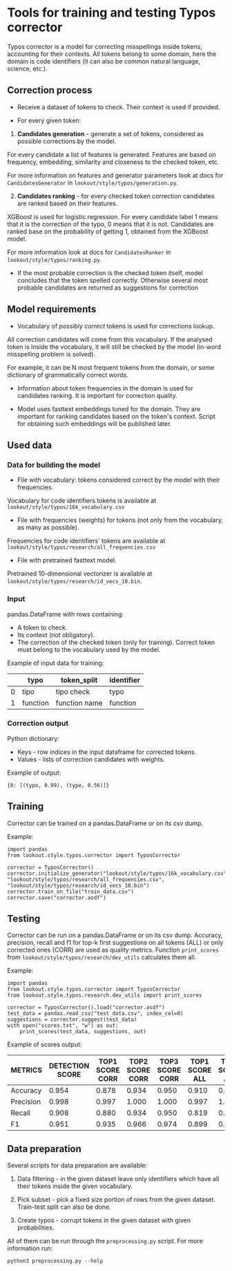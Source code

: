 # Tools for training and testing Typos corrector

Typos corrector is a model for correcting misspellings inside tokens, accounting for their contexts.
All tokens belong to some domain, here the domain is code identifiers (it can also be common natural language, science, etc.).

## Correction process

- Receive a dataset of tokens to check. Their context is used if provided.

- For every given token:

1. **Candidates generation** - generate a set of tokens, considered as possible corrections by the model.

For every candidate a list of features is generated. Features are based on frequency, embedding, similarity and closeness to the
checked token, etc.

For more information on features and generator parameters look at docs for `CandidatesGenerator` in `lookout/style/typos/generation.py`.

2. **Candidates ranking** - for every checked token correction candidates are ranked based on their features.

XGBoost is used for logistic regression. For every candidate label 1 means that it is the correction of the typo, 0 means that it is not.
Candidates are ranked base on the probability of getting 1, obtained from the XGBoost model.

For more information look at docs for `CandidatesRanker` in `lookout/style/typos/ranking.py`.

- If the most probable correction is the checked token itself, model concludes that the token spelled correctly.
Otherwise several most probable candidates are returned as suggestions for correction

## Model requirements

- Vocabulary of *possibly correct* tokens is used for corrections lookup.

All correction candidates will come from this vocabulary. If the analysed token is inside the vocabulary,
it will still be checked by the model (in-word misspelling problem is solved).

For example, it can be N most frequent tokens from the domain, or some dictionary of grammatically correct words.

- Information about token frequencies in the domain is used for candidates ranking. It is important for correction quality.

- Model uses fasttext embeddings tuned for the domain. They are important for ranking candidates based on the token's context.
Script for obtaining such embeddings will be published later.

## Used data

### Data for building the model

- File with vocabulary: tokens considered correct by the model with their frequencies.

Vocabulary for code identifiers tokens is available at
`lookout/style/typos/16k_vocabulary.csv`

- File with frequencies (weights) for tokens (not only from the vocabulary, as many as possible).

Frequencies for code identifiers' tokens are available at
`lookout/style/typos/research/all_frequencies.csv`

- File with pretrained fasttext model.

Pretrained 10-dimensional vectorizer is available at
`lookout/style/typos/research/id_vecs_10.bin`.

### Input

pandas.DataFrame with rows containing:
- A token to check.
- Its context (not obligatory).
- The correction of the checked token (only for training). Correct token must belong to the vocabulary used by the model.

Example of input data for training:

| |typo | token_split | identifier|
|---|----|-------------|-----------|
|0 | tipo | tipo check | typo |
|1 | function | function name | function |

### Correction output

Python dictionary:

- Keys - row indices in the input dataframe for corrected tokens.
- Values - lists of correction candidates with weights.

Example of output:

```
{0: [(typo, 0.99), (type, 0.56)]}
```

## Training

Corrector can be trained on a pandas.DataFrame or on its csv dump. 

Example:

```
import pandas
from lookout.style.typos.corrector import TyposCorrector

corrector = TyposCorrector()
corrector.initialize_generator("lookout/style/typos/16k_vocabulary.csv", "lookout/style/typos/research/all_frequencies.csv",
"lookout/style/typos/research/id_vecs_10.bin")
corrector.train_on_file("train_data.csv")
corrector.save("corrector.asdf")
```

## Testing

Corrector can be run on a pandas.DataFrame or on its csv dump. Accuracy, precision, recall and f1 for top-k first suggestions on all tokens (ALL) or only corrected ones (CORR) are used as quality metrics. Function `print_scores` from `lookout/style/typos/research/dev_utils` calculates them all.

Example:

```
import pandas
from lookout.style.typos.corrector import TyposCorrector
from lookout.style.typos.research.dev_utils import print_scores

corrector = TyposCorrector().load("corrector.asdf")
test_data = pandas.read_csv("test_data.csv", index_col=0)
suggestions = corrector.suggest(test_data)
with open("scores.txt", "w") as out:
    print_scores(test_data, suggestions, out)
```

Example of scores output:

METRICS        |DETECTION SCORE|TOP1 SCORE CORR|TOP2 SCORE CORR|TOP3 SCORE CORR|TOP1 SCORE ALL |TOP2 SCORE ALL |TOP3 SCORE ALL 
---------------|---------------|---------------|---------------|---------------|---------------|---------------|---------------
Accuracy       |         0.954 |         0.878 |         0.934 |         0.950 |         0.910 |         0.935 |         0.942 
Precision      |         0.998 |         0.997 |         1.000 |         1.000 |         0.997 |         1.000 |         1.000 
Recall         |         0.908 |         0.880 |         0.934 |         0.950 |         0.819 |         0.868 |         0.882 
F1             |         0.951 |         0.935 |         0.966 |         0.974 |         0.899 |         0.929 |         0.937 

## Data preparation

Several scripts for data preparation are available:

1. Data filtering - in the given dataset leave only identifiers which have all their tokens inside the given vocabulary.

2. Pick subset - pick a fixed size portion of rows from the given dataset. Train-test split can also be done.

3. Create typos - corrupt tokens in the given dataset with given probabilities.

All of them can be run through the `preprocessing.py` script. For more information run:

```
python3 preprocessing.py --help
```





